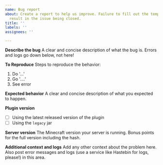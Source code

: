 ```yaml
---
name: Bug report
about: Create a report to help us improve. Failure to fill out the template could
  result in the issue being closed.
title: ''
labels: ''
assignees: ''

---
```


**Describe the bug**
A clear and concise description of what the bug is. Errors and logs go down below, not here!

**To Reproduce**
Steps to reproduce the behavior:
1. Do '...'
2. Go '....'
4. See error

**Expected behavior**
A clear and concise description of what you expected to happen.

**Plugin version**
- [ ] Using the latest released version of the plugin
- [ ] Using the `legacy` jar

**Server version**
The Minecraft version your server is running. Bonus points for the full version including the hash.

**Additional context and logs**
Add any other context about the problem here. Also post error messages and logs (use a service like Hastebin for logs, please!) in this area.
